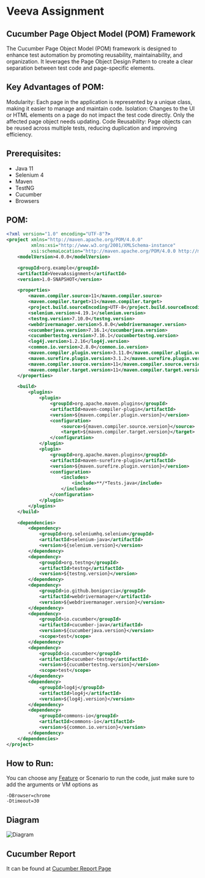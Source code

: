 # Veeva Assignment
## Cucumber Page Object Model (POM) Framework
The Cucumber Page Object Model (POM) framework is designed to enhance test automation by promoting reusability, maintainability, and organization. It leverages the Page Object Design Pattern to create a clear separation between test code and page-specific elements.

## Key Advantages of POM:
Modularity: Each page in the application is represented by a unique class, making it easier to manage and maintain code.
Isolation: Changes to the UI or HTML elements on a page do not impact the test code directly. Only the affected page object needs updating.
Code Reusability: Page objects can be reused across multiple tests, reducing duplication and improving efficiency.

## Prerequisites:
- Java 11
- Selenium 4
- Maven
- TestNG
- Cucumber
- Browsers

## POM:
```xml
<?xml version="1.0" encoding="UTF-8"?>
<project xmlns="http://maven.apache.org/POM/4.0.0"
         xmlns:xsi="http://www.w3.org/2001/XMLSchema-instance"
         xsi:schemaLocation="http://maven.apache.org/POM/4.0.0 http://maven.apache.org/xsd/maven-4.0.0.xsd">
    <modelVersion>4.0.0</modelVersion>

    <groupId>org.example</groupId>
    <artifactId>VeevaAssignment</artifactId>
    <version>1.0-SNAPSHOT</version>

    <properties>
        <maven.compiler.source>11</maven.compiler.source>
        <maven.compiler.target>11</maven.compiler.target>
        <project.build.sourceEncoding>UTF-8</project.build.sourceEncoding>
        <selenium.version>4.19.1</selenium.version>
        <testng.version>7.10.0</testng.version>
        <webdrivermanager.version>5.8.0</webdrivermanager.version>
        <cucumberjava.version>7.16.1</cucumberjava.version>
        <cucumbertestng.version>7.16.1</cucumbertestng.version>
        <log4j.version>1.2.16</log4j.version>
        <common.io.version>2.8.0</common.io.version>
        <maven.compiler.plugin.version>3.11.0</maven.compiler.plugin.version>
        <maven.surefire.plugin.version>3.1.2</maven.surefire.plugin.version>
        <maven.compiler.source.version>11</maven.compiler.source.version>
        <maven.compiler.target.version>11</maven.compiler.target.version>
    </properties>

    <build>
        <plugins>
            <plugin>
                <groupId>org.apache.maven.plugins</groupId>
                <artifactId>maven-compiler-plugin</artifactId>
                <version>${maven.compiler.plugin.version}</version>
                <configuration>
                    <source>${maven.compiler.source.version}</source>
                    <target>${maven.compiler.target.version}</target>
                </configuration>
            </plugin>
            <plugin>
                <groupId>org.apache.maven.plugins</groupId>
                <artifactId>maven-surefire-plugin</artifactId>
                <version>${maven.surefire.plugin.version}</version>
                <configuration>
                    <includes>
                        <include>**/*Tests.java</include>
                    </includes>
                </configuration>
            </plugin>
        </plugins>
    </build>

    <dependencies>
        <dependency>
            <groupId>org.seleniumhq.selenium</groupId>
            <artifactId>selenium-java</artifactId>
            <version>${selenium.version}</version>
        </dependency>
        <dependency>
            <groupId>org.testng</groupId>
            <artifactId>testng</artifactId>
            <version>${testng.version}</version>
        </dependency>
        <dependency>
            <groupId>io.github.bonigarcia</groupId>
            <artifactId>webdrivermanager</artifactId>
            <version>${webdrivermanager.version}</version>
        </dependency>
        <dependency>
            <groupId>io.cucumber</groupId>
            <artifactId>cucumber-java</artifactId>
            <version>${cucumberjava.version}</version>
            <scope>test</scope>
        </dependency>
        <dependency>
            <groupId>io.cucumber</groupId>
            <artifactId>cucumber-testng</artifactId>
            <version>${cucumbertestng.version}</version>
            <scope>test</scope>
        </dependency>
        <dependency>
            <groupId>log4j</groupId>
            <artifactId>log4j</artifactId>
            <version>${log4j.version}</version>
        </dependency>
        <dependency>
            <groupId>commons-io</groupId>
            <artifactId>commons-io</artifactId>
            <version>${common.io.version}</version>
        </dependency>
    </dependencies>
</project>
```

## How to Run:
You can choose any [Feature](https://github.com/saurabhsrivastava2009/VeevaAssignment/tree/master/src/test/features) or Scenario to run the code, just make sure to add the arguments or VM options as
```
-DBrowser=chrome
-Dtimeout=30
```

## Diagram
![Diagram](https://github.com/saurabhsrivastava2009/VeevaAssignment/assets/38876539/52e6ef91-dc64-4fb1-89ea-30cf61cd42ed)

## Cucumber Report
It can be found at [Cucumber Report Page](https://reports.cucumber.io/report-collections/5eceaa3a-2710-4236-ac82-376e8585166c)
